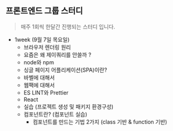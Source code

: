 ## 프론트엔드 그룹 스터디

> 매주 1회씩 한달간 진행되는 스터디 입니다.

- 1week (9월 7일 목요일)
  - 브라우저 렌더링 원리
  - 요즘은 왜 제이쿼리를 안쓸까 ?
  - node와 npm
  - 싱글 페이지 어플리케이션(SPA)이란?
  - 바벨에 대해서
  - 웹팩에 대해서
  - ES LINT와 Prettier
  - React
  - 실습 (프로젝트 생성 및 패키지 환경구성)
  - 컴포넌트란? (컴포넌트 실습)
    - 컴포넌트를 만드는 기법 2가지 (class 기반 & function 기반)
